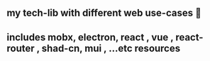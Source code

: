 ## my tech-lib with different web use-cases 🚧
## includes mobx, electron, react , vue , react-router , shad-cn, mui , ...etc  resources

